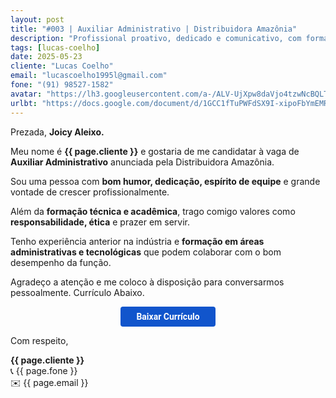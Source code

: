 ```yaml
---
layout: post
title: "#003 | Auxiliar Administrativo | Distribuidora Amazônia"
description: "Profissional proativo, dedicado e comunicativo, com formação em Administração e experiência em produção e setor administrativo."
tags: [lucas-coelho]
date: 2025-05-23
cliente: "Lucas Coelho"
email: "lucascoelho1995l@gmail.com"
fone: "(91) 98527-1582"
avatar: "https://lh3.googleusercontent.com/a-/ALV-UjXpw8daVjo4tzwNcBQLTYZhzQ7xDQGc4Fifteyjd5WwvB2LYF7vbQ=s240-p-k-no"
urlbt: "https://docs.google.com/document/d/1GCC1fTuPWFdSX9I-xipoFbYmEMR12bgkTZTJlkiJFjk/export?format=pdf"
---
```

Prezada, **Joicy Aleixo.**

Meu nome é **{{ page.cliente }}** e gostaria de me candidatar à vaga de **Auxiliar Administrativo** anunciada pela Distribuidora Amazônia.

Sou uma pessoa com **bom humor, dedicação, espírito de equipe** e grande vontade de crescer profissionalmente. 

Além da **formação técnica e acadêmica**, trago comigo valores como **responsabilidade, ética** e prazer em servir.

Tenho experiência anterior na indústria e **formação em áreas administrativas e tecnológicas** que podem colaborar com o bom desempenho da função.

Agradeço a atenção e me coloco à disposição para conversarmos pessoalmente. Currículo Abaixo.

<center><a href="{{ page.urlbt }}" class="btn" style="display: inline-block;padding: 8px 25px;color: white;font-size: 14px;text-decoration: none;border-radius: 4px;text-align: center;cursor: pointer;display: inline-block;font-weight: 700;font-family: 'Roboto', Tahoma, Verdana, Segoe, sans-serif;background-color: #15c;">Baixar Currículo</a></center>

Com respeito,  

**{{ page.cliente }}**<br>
📞 {{ page.fone }}<br>
✉️ {{ page.email }}
